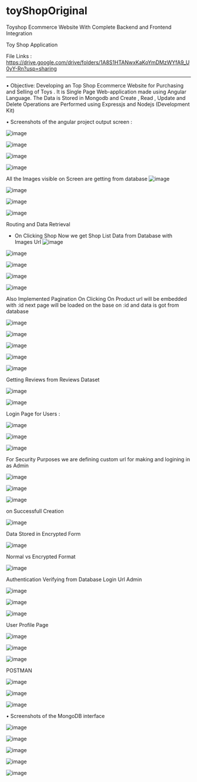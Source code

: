 # toyShopOriginal
Toyshop Ecommerce Website With Complete Backend and Frontend Integration

Toy Shop Application


File Links : 
https://drive.google.com/drive/folders/1A8S1HTANwxKaKoYmDMzWYfA9_U0yY-Rn?usp=sharing
_____________________________________________________________
•	Objective: 
Developing an Top Shop Ecommerce Website for Purchasing and Selling of Toys . It is Single Page Web-application made using Angular Language. The Data is Stored in Mongodb and Create , Read , Update and Delete Operations are Performed using Expressjs and Nodejs (Development Kit)

•	Screenshots of the angular project output screen : 

![image](https://user-images.githubusercontent.com/88712571/225911975-8884fd0a-dfd1-4b48-8f99-b933f45cfe0f.png)

![image](https://user-images.githubusercontent.com/88712571/225911994-c6f40285-c43b-4649-9dfe-e71a3648aa80.png)

![image](https://user-images.githubusercontent.com/88712571/225912035-25799c7c-bfd1-42c4-88f8-e69fe73cc2a5.png)

![image](https://user-images.githubusercontent.com/88712571/225912063-77d5c9be-308d-43de-948b-ff87f3c2330d.png)

All the Images visible on Screen are getting from database
![image](https://user-images.githubusercontent.com/88712571/225912133-0b6c1531-4d37-47cf-b258-1d1c3720c732.png)
    
 ![image](https://user-images.githubusercontent.com/88712571/225912161-79e9296f-a9e1-43c6-86f2-d910135cf20c.png)
  
![image](https://user-images.githubusercontent.com/88712571/225912226-daf14a8f-2e41-47a2-8cf8-fa65620f0863.png)

![image](https://user-images.githubusercontent.com/88712571/225912208-4d976aba-8dc2-422f-bd3c-92c31c0d6554.png)

Routing and Data Retrieval
- On Clicking Shop Now we get Shop List Data from Database with Images Url
 ![image](https://user-images.githubusercontent.com/88712571/225912279-856c6df7-90e2-4330-bc61-32eca69f7b44.png)

![image](https://user-images.githubusercontent.com/88712571/225912301-469396ce-d692-437e-ac71-cb81189235ff.png)

![image](https://user-images.githubusercontent.com/88712571/225912346-77d3992e-f308-481b-9ab0-a08014aed9e6.png)

![image](https://user-images.githubusercontent.com/88712571/225912370-87cdad9d-ac43-4f91-bd3c-907ffec46411.png)

![image](https://user-images.githubusercontent.com/88712571/225913048-fa2d7a98-b100-4c92-8ee9-7982a56fda22.png)
       
Also Implemented Pagination
On Clicking On Product url will be embedded with :id next page will be loaded on the base on :id and data is got from database

![image](https://user-images.githubusercontent.com/88712571/225913082-22b49c05-aa5c-4d08-a653-bc45e41a992e.png)

![image](https://user-images.githubusercontent.com/88712571/225913116-61c3b875-6b82-4b3e-8888-ba04bc723f6f.png)

![image](https://user-images.githubusercontent.com/88712571/225913170-73c78710-2f53-4561-b9ad-a57bb823a75e.png)

![image](https://user-images.githubusercontent.com/88712571/225913196-39b2024f-12a0-4ea4-9063-ba0770bc0d60.png)


![image](https://user-images.githubusercontent.com/88712571/225913238-a1ffa7f0-7035-490f-ab6f-e2d84d197d8c.png)

Getting Reviews from Reviews Dataset
 
![image](https://user-images.githubusercontent.com/88712571/225913261-97345342-978d-49f3-89e2-fe4952726788.png)
 
![image](https://user-images.githubusercontent.com/88712571/225913324-8433370f-61f0-46ba-a629-3364a825bd0c.png)

Login Page for Users : 
  
![image](https://user-images.githubusercontent.com/88712571/225913362-ac535751-756f-4f48-8fa8-ce826c4e57fb.png)

![image](https://user-images.githubusercontent.com/88712571/225913408-b4830c67-5721-43ff-a52c-19f3cb81a84c.png)

![image](https://user-images.githubusercontent.com/88712571/225913476-8068d141-48d7-4f12-93d3-422c7c838ad1.png)


For Security Purposes we are defining custom url for making and logining in as Admin
 
![image](https://user-images.githubusercontent.com/88712571/225913498-0f6b28e8-c4d5-41da-8a0c-e5de1d680d55.png)

![image](https://user-images.githubusercontent.com/88712571/225913525-f39ac4d3-6ace-4d0c-be8f-43bc1ec3a686.png)

![image](https://user-images.githubusercontent.com/88712571/225913568-c58a648e-278d-4061-aa50-a660ffe290fa.png)


on Successfull Creation

![image](https://user-images.githubusercontent.com/88712571/225913598-b4e4816e-5825-4b3d-9eaa-d6cf39594730.png)


Data Stored in Encrypted Form

![image](https://user-images.githubusercontent.com/88712571/225913631-a108ef1d-1fc0-418b-98d0-563b6bbae98b.png)


Normal vs Encrypted Format

![image](https://user-images.githubusercontent.com/88712571/225913678-05acf495-4d90-4f64-a8ce-78bd9d8ef339.png)


Authentication Verifying from Database
Login Url Admin
 
![image](https://user-images.githubusercontent.com/88712571/225913716-9d6e04f4-86f5-4641-ba84-05e38189cc7b.png)

![image](https://user-images.githubusercontent.com/88712571/225913765-fd3f1348-0750-46b8-aba3-2f73d59980c9.png)

![image](https://user-images.githubusercontent.com/88712571/225913830-b96fa2dd-a61f-4579-8b2f-8eccc957b76d.png)


User Profile Page
 
![image](https://user-images.githubusercontent.com/88712571/225913857-ac9867d7-131e-4305-b78f-49c35459a0f2.png)

![image](https://user-images.githubusercontent.com/88712571/225913929-d772bc30-81cf-4796-bf3c-097bc4978ad8.png)

![image](https://user-images.githubusercontent.com/88712571/225913955-afb9b79a-7638-40d6-9ac8-ec8a6372aae0.png)
 
 
POSTMAN

![image](https://user-images.githubusercontent.com/88712571/225914013-91401402-3311-44e9-bf79-0e1f19681918.png)

![image](https://user-images.githubusercontent.com/88712571/225914046-2a1a3625-d5bc-4f49-9b8d-242092e50987.png)

![image](https://user-images.githubusercontent.com/88712571/225914087-87ee5bb2-d379-4de4-84a5-4b510bcf5135.png)

•	Screenshots of the MongoDB interface
         
![image](https://user-images.githubusercontent.com/88712571/225914113-559c78e5-6cf6-4ce5-a733-2ffaeffe68c0.png)

![image](https://user-images.githubusercontent.com/88712571/225914165-5929afe1-e97c-4670-acaf-7207e885215f.png)

![image](https://user-images.githubusercontent.com/88712571/225914195-1aa1fac6-17ec-4fd2-b013-ee133fffd7b6.png)

![image](https://user-images.githubusercontent.com/88712571/225914227-bd00e068-362d-41b5-ab7f-8263ea7d4c6e.png)

![image](https://user-images.githubusercontent.com/88712571/225914264-fb1d5c21-70b2-468d-b891-c0f7e4cb0f35.png)




